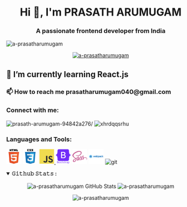 
<h1 align="center">Hi 👋, I'm PRASATH ARUMUGAM</h1>
<h3 align="center">A passionate frontend developer from India</h3>

<p align="left"> <img src="https://komarev.com/ghpvc/?username=a-prasatharumugam&label=Profile%20views&color=0e75b6&style=flat" alt="a-prasatharumugam" width="150px" /> </p> 
<!-- trophy -->
<p align="center"> <a href="https://github.com/ryo-ma/github-profile-trophy">
  <img src="https://github-profile-trophy.vercel.app/?username=a-prasatharumugam&theme=onedark" alt="a-prasatharumugam" />
</a> </p>

<h2>🌱 I’m currently learning React.js</h2>
<h3>📫 How to reach me <a style="text-decoration: none;" href="mailto:prasatharumugam040@gmail.com">prasatharumugam040@gmail.com</a></h3>


<h3 align="left">Connect with me:</h3>

<p align="left"   >
<!-- linkedin  -->
<a href="https://linkedin.com/in/prasath-arumugam-94842a276/"   style="text-decoration: none;" target="blank"><img align="center" src="https://raw.githubusercontent.com/rahuldkjain/github-profile-readme-generator/master/src/images/icons/Social/linked-in-alt.svg" alt="prasath-arumugam-94842a276/" height="30" width="40" /></a>
<!-- leetcode -->
<a href="https://www.leetcode.com/xhrdqqsrhu"  style="text-decoration: none;" target="blank"><img align="center"  src="https://raw.githubusercontent.com/rahuldkjain/github-profile-readme-generator/master/src/images/icons/Social/leet-code.svg" alt="xhrdqqsrhu" height="30" width="40" /></a>
</p>

<h3 align="left">Languages and Tools:</h3>
<p align="left"  > 
<!--  html-->
<a href="https://www.w3.org/html/" style="text-decoration: none;" target="_blank" rel="noreferrer"> <img src="https://raw.githubusercontent.com/devicons/devicon/master/icons/html5/html5-original-wordmark.svg" alt="html5" width="40" height="40"/> </a> 
<!-- css -->
<a href="https://www.w3schools.com/css/" style="text-decoration: none;" target="_blank" rel="noreferrer"> <img src="https://raw.githubusercontent.com/devicons/devicon/master/icons/css3/css3-original-wordmark.svg" alt="css3" width="40" height="40"/> </a> 
<!-- js -->
<a href="https://developer.mozilla.org/en-US/docs/Web/JavaScript" target="_blank" rel="noreferrer"> <img src="https://raw.githubusercontent.com/devicons/devicon/master/icons/javascript/javascript-original.svg" alt="javascript" width="40" height="40"/> </a> 
<!-- bootstrap -->
<a href="https://getbootstrap.com" style="text-decoration: none;" target="_blank" rel="noreferrer"style=" text-decoration: none;"> <img src="https://raw.githubusercontent.com/devicons/devicon/master/icons/bootstrap/bootstrap-plain-wordmark.svg" alt="bootstrap" width="40" height="40"/> </a> 
<!-- sass -->
<a href="https://sass-lang.com" style="text-decoration: none;" target="_blank" rel="noreferrer"> <img src="https://raw.githubusercontent.com/devicons/devicon/master/icons/sass/sass-original.svg" alt="sass" width="40" height="40"/> </a> 
<!-- webpack -->
<a href="https://webpack.js.org" style="text-decoration: none;" target="_blank" rel="noreferrer"><img src="https://raw.githubusercontent.com/devicons/devicon/d00d0969292a6569d45b06d3f350f463a0107b0d/icons/webpack/webpack-original-wordmark.svg" alt="webpack" width="40" height="40"/> </a> 
<!-- git -->
<a href="https://git-scm.com/" style="text-decoration: none;" target="_blank" rel="noreferrer"> <img src="https://www.vectorlogo.zone/logos/git-scm/git-scm-icon.svg" alt="git" width="40" height="40"/> </a> 

</p>
<!-- status  -->
<details open="">
    <summary>
        <strong>𝙶𝚒𝚝𝚑𝚞𝚋 𝚂𝚝𝚊𝚝𝚜 : </strong>
    </summary>
  
<p align="center">
<!-- git hub status -->
<img align="center" src="https://github-readme-stats.vercel.app/api?username=a-prasatharumugam&show_icons=true&hide_border=true&title_color=&icon_color=&amp&text_color=FFFFFF&bg_color=000000&include_all_commits=true&count_private=true&cache_seconds=2220" alt="a-prasatharumugam GitHub Stats" />
<!-- most used language -->
<img align="center" src="https://github-readme-stats.vercel.app/api/top-langs?username=a-prasatharumugam&show_icons=true&locale=en&hide_border=true&title_color=&icon_color=FFFFF&amp&text_color=FFFFFF&amp&bg_color=000000"  height="193px"  alt="a-prasatharumugam" />
</p>

  <!-- strick   readme code -->
<p align="center">
      <img src="https://github-readme-streak-stats.herokuapp.com?user=a-prasatharumugam&cache_seconds=0&background=000000&border=000000&stroke=FFFFFF&ring=FB8C00&fire=F7630C&currStreakNum=FFFFFF&sideNums=FFFFFF&currStreakLabel=FFFFFF&sideLabels=FFFFFF&dates=FFFFFF&excludeDaysLabel=FFFFFFtheme=dark"alt="a-prasatharumugam" >
</p>
  


</details>
